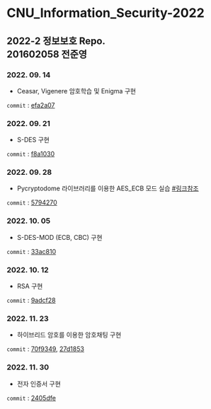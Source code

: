 # CNU_Information_Security-2022
2022-2 정보보호 Repo.  
201602058 전준영
---

### 2022. 09. 14 
- Ceasar, Vigenere 암호학습 및 Enigma 구현

```commit``` : [efa2a07](https://github.com/meoldae/CNU_Information_Security-2022-/commit/efa2a079b686673efbba85780003903cf37c8d57)

### 2022. 09. 21
- S-DES 구현

```commit``` : [f8a1030](https://github.com/meoldae/CNU_Information_Security-2022-/commit/f8a1030f9edb67eaa9139d81cf54795f84ddb50e)

### 2022. 09. 28 
- Pycryptodome 라이브러리를 이용한 AES_ECB 모드 실습     [#링크참조](https://m.blog.naver.com/PostView.naver?isHttpsRedirect=true&blogId=anakt&logNo=222000546158)

```commit``` : [5794270](https://github.com/meoldae/CNU_Information_Security-2022-/commit/5794270d82b5d6a46aca5c849b557a812e1020b2)


### 2022. 10. 05
- S-DES-MOD (ECB, CBC) 구현

```commit``` : [33ac810](https://github.com/meoldae/CNU_Information_Security-2022-/commit/33ac8106f7610a5c18ef0f21a0f46d38eba73ad3)

### 2022. 10. 12
- RSA 구현

```commit``` : [9adcf28](https://github.com/meoldae/CNU_Information_Security-2022-/commit/9adcf28840e0b252cf21a01a84a83d9e95a9dfb3)


### 2022. 11. 23
- 하이브리드 암호를 이용한 암호채팅 구현

```commit``` : [70f9349](https://github.com/meoldae/CNU_Information_Security-2022-/commit/70f93490c92f9f3784742e43b9c517472eee7a6c), [27d1853](https://github.com/meoldae/CNU_Information_Security-2022-/commit/27d1853d2cda87625d1e60b62863144e16224bdf)


### 2022. 11. 30
- 전자 인증서 구현

```commit``` : [2405dfe](https://github.com/meoldae/CNU_Information_Security-2022-/commit/2405dfec566d68bc1db5931760c9b1d701064adc)

